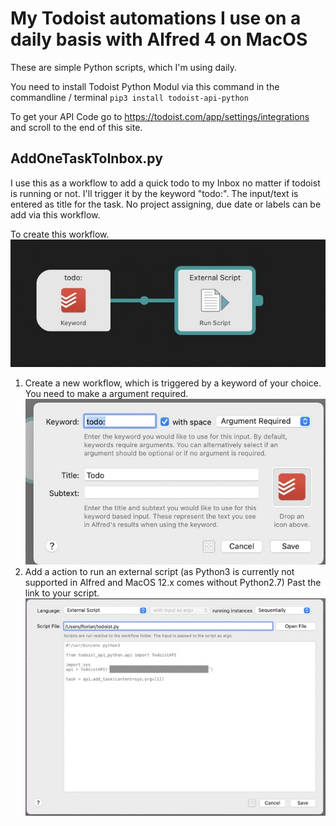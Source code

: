 # My Todoist automations I use on a daily basis with Alfred 4 on MacOS

These are simple Python scripts, which I'm using daily. 

You need to install Todoist Python Modul via this command in the commandline / terminal 
`pip3 install todoist-api-python`

To get your API Code go to https://todoist.com/app/settings/integrations and scroll to the end of this site. 

## AddOneTaskToInbox.py
I use this as a workflow to add a quick todo to my Inbox no matter if todoist is running or not. I'll trigger it by the keyword "todo:". The input/text is entered as title for the task. No project assigning, due date or labels can be add via this workflow. 

To create this workflow. 
![](Images/AddOneTaskToInbox_1.jpeg)

1. Create a new workflow, which is triggered by a keyword of your choice. You need to make a argument required. 
![](Images/AddOneTaskToInbox_2.jpeg)
2. Add a action to run an external script (as Python3 is currently not supported in Alfred and MacOS 12.x comes without Python2.7) Past the link to your script.
![](Images/AddOneTaskToInbox_3.jpeg)


